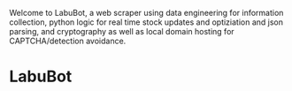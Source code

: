 Welcome to LabuBot, a web scraper using data engineering for information collection, python logic for real time stock updates and optiziation and json parsing, and cryptography as well as local domain hosting for CAPTCHA/detection avoidance. 
# LabuBot